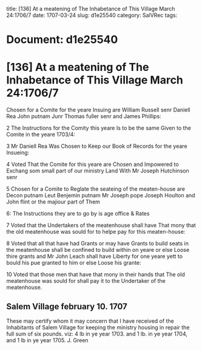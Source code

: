 title: [136] At a meatening of The Inhabetance of This Village March 24:1706/7
date: 1707-03-24
slug: d1e25540
category: SalVRec
tags: 




# Document: d1e25540


# [136] At a meatening of The Inhabetance of This Village March 24:1706/7

Chosen for a Comite for the yeare Insuing are William Russell senr Daniell Rea John putnam Junr Thomas fuller senr and James Phillips:

2 The Instructions for the Comity this yeare Is to be the same Given to the Comite in the yeare 1703/4:

3 Mr Daniell Rea Was Chosen to Keep our Book of Records for the yeare Insueing:

4 Voted That the Comite for this yeare are Chosen and Impowered to Exchang som small part of our ministry Land With Mr Joseph Hutchinson senr

5 Chosen for a Comite to Reglate the seateing of the meaten-house are Decon putnam Leut Benjemin putnam Mr Joseph pope Joseph Houlton and John flint or the majiour part of Them

6: The Instructions they are to go by is age office & Rates

7 Voted that the Undertakers of the meatenhouse shall have That mony that the old meatenhouse was sould for to helpe pay for this meaten-house:

8 Voted that all that have had Grants or may have Grants to build seats in the meatenhouse shall be confined to build within on yeare or else Loose thire grants and Mr John Leach shall have Liberty for one yeare yett to bould his pue granted to him or else Loose his grante:

10 Voted that those men that have that mony in their hands that The old meatenhouse was sould for shall pay it to the Undertaker of the meatenhouse.

## Salem Village february 10. 1707 

These may certify whom it may concern that I have received of the Inhabitants of Salem Village for keeping the ministry housing in repair the full sum of six pounds. viz: 4 lb in ye year 1703. and 1 lb. in ye year 1704, and 1 lb in ye year 1705. J. Green
